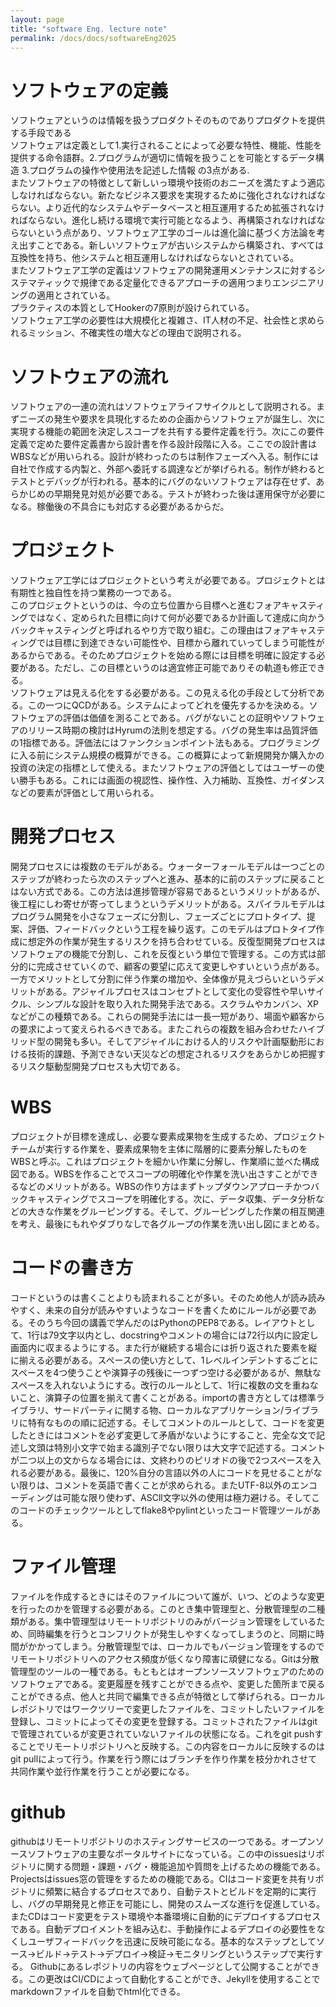 ```yaml
---
layout: page
title: "software Eng. lecture note"
permalink: /docs/docs/softwareEng2025
---
```


# ソフトウェアの定義
ソフトウェアというのは情報を扱うプロダクトそのものでありプロダクトを提供する手段である  
ソフトウェアは定義として1.実行されることによって必要な特性、機能、性能を提供する命令語群。2.プログラムが適切に情報を扱うことを可能とするデータ構造 3.プログラムの操作や使用法を記述した情報 の3点がある.  
またソフトウェアの特徴として新しいっ環境や技術のおニーズを満たすよう適応しなければならない。新たなビジネス要求を実現するために強化されなければならない。より近代的なシステムやデータベースと相互運用するため拡張されなければならない。進化し続ける環境で実行可能となるよう、再構築されなければならないという点があり、ソフトウェア工学のゴールは進化論に基づく方法論を考え出すことである。新しいソフトウェアが古いシステムから構築され、すべては互換性を持ち、他システムと相互運用しなければならないとされている。  
またソフトウェア工学の定義はソフトウェアの開発運用メンテナンスに対するシステマティックで規律である定量化できるアプローチの適用つまりエンジニアリングの適用とされている。  
プラクティスの本質としてHookerの7原則が設けられている。  
ソフトウェア工学の必要性は大規模化と複雑さ、IT人材の不足、社会性と求められるミッション、不確実性の増大などの理由で説明される。  
# ソフトウェアの流れ
ソフトウェアの一連の流れはソフトウェアライフサイクルとして説明される。まずニーズの発生や要求を具現化するための企画からソフトウェアが誕生し、次に実現する機能の範囲を決定しスコープを共有する要件定義を行う。次にこの要件定義で定めた要件定義書から設計書を作る設計段階に入る。ここでの設計書はWBSなどが用いられる。設計が終わったのちは制作フェーズへ入る。制作には自社で作成する内製と、外部へ委託する調達などが挙げられる。制作が終わるとテストとデバッグが行われる。基本的にバグのないソフトウェアは存在せず、あらかじめの早期発見対処が必要である。テストが終わった後は運用保守が必要になる。稼働後の不具合にも対応する必要があるからだ。 
# プロジェクト 
ソフトウェア工学にはプロジェクトという考えが必要である。プロジェクトとは有期性と独自性を持つ業務の一つである。  
このプロジェクトというのは、今の立ち位置から目標へと進むフォアキャスティングではなく、定められた目標に向けて何が必要であるか計画して達成に向かうバックキャスティングと呼ばれるやり方で取り組む。この理由はフォアキャスティングでは目標に到達できない可能性や、目標から離れていってしまう可能性があるからである。そのためプロジェクトを始める際には目標を明確に設定する必要がある。ただし、この目標というのは適宜修正可能でありその軌道も修正できる。  
ソフトウェアは見える化をする必要がある。この見える化の手段として分析である。この一つにQCDがある。システムによってどれを優先するかを決める。ソフトウェアの評価は価値を測ることである。バグがないことの証明やソフトウェアのリリース時期の検討はHyrumの法則を想定する。バグの発生率は品質評価の1指標である。評価法にはファンクションポイント法もある。プログラミングに入る前にシステム規模の概算ができる。この概算によって新規開発か購入かの投資の決定の指標として使える。またソフトウェアの評価としてはユーザーの使い勝手もある。これには画面の視認性、操作性、入力補助、互換性、ガイダンスなどの要素が評価として用いられる。 
# 開発プロセス 
開発プロセスには複数のモデルがある。ウォーターフォールモデルは一つごとのステップが終わったら次のステップへと進み、基本的に前のステップに戻ることはない方式である。この方法は進捗管理が容易であるというメリットがあるが、後工程にしわ寄せが寄ってしまうというデメリットがある。スパイラルモデルはプログラム開発を小さなフェーズに分割し、フェーズごとにプロトタイプ、提案、評価、フィードバックという工程を繰り返す。このモデルはプロトタイプ作成に想定外の作業が発生するリスクを持ち合わせている。反復型開発プロセスはソフトウェアの機能で分割し、これを反復という単位で管理する。この方式は部分的に完成させていくので、顧客の要望に応えて変更しやすいという点がある。一方でメリットとして分割に伴う作業の増加や、全体像が見えづらいというデメリットがある。アジャイルプロセスはコンセプトとして変化の受容性や早いサイクル、シンプルな設計を取り入れた開発手法である。スクラムやカンバン、XPなどがこの種類である。これらの開発手法には一長一短があり、場面や顧客からの要求によって変えられるべきである。またこれらの複数を組み合わせたハイブリッド型の開発も多い。そしてアジャイルにおける人的リスクや計画駆動形における技術的課題、予測できない天災などの想定されるリスクをあらかじめ把握するリスク駆動型開発プロセスも大切である。  
# WBS
プロジェクトが目標を達成し、必要な要素成果物を生成するため、プロジェクトチームが実行する作業を、要素成果物を主体に階層的に要素分解したものをWBSと呼ぶ。これはプロジェクトを細かい作業に分解し、作業順に並べた構成図である。WBSを作ることでスコープの明確化や作業を洗い出さすことができるなどのメリットがある。WBSの作り方はまずトップダウンアプローチかつバックキャスティングでスコープを明確化する。次に、データ収集、データ分析などの大きな作業をグルーピングする。そして、グルーピングした作業の相互関連を考え、最後にもれやダブりなしで各グループの作業を洗い出し図にまとめる。  
# コードの書き方
コードというのは書くことよりも読まれることが多い。そのため他人が読み読みやすく、未来の自分が読みやすいようなコードを書くためにルールが必要である。そのうち今回の講義で学んだのはPythonのPEP8である。レイアウトとして、1行は79文字以内とし、docstringやコメントの場合には72行以内に設定し画面内に収まるようにする。また行が継続する場合には折り返された要素を縦に揃える必要がある。スペースの使い方として、1レベルインデントするごとにスペースを4つ使うことや演算子の残後に一つずつ空ける必要があるが、無駄なスペースを入れないようにする。改行のルールとして、1行に複数の文を重ねないこと、演算子の位置を揃えて書くことがある。importの書き方としては標準ライブラリ、サードパーティに関する物、ローカルなアプリケーション/ライブラリに特有なものの順に記述する。そしてコメントのルールとして、コードを変更したときにはコメントを必ず変更して矛盾がないようにすること、完全な文で記述し文頭は特別小文字で始まる識別子でない限りは大文字で記述する。コメントが二つ以上の文からなる場合には、文終わりのピリオドの後で2つスペースを入れる必要がある。最後に、120%自分の言語以外の人にコードを見せることがない限りは、コメントを英語で書くことが求められる。またUTF-8以外のエンコーディングは可能な限り使わず、ASCll文字以外の使用は極力避ける。そしてこのコードのチェックツールとしてflake8やpylintといったコード管理ツールがある。
# ファイル管理
ファイルを作成するときにはそのファイルについて誰が、いつ、どのような変更を行ったのかを管理する必要がある。このとき集中管理型と、分散管理型の二種類がある。集中管理型はリモートリポジトリのみがバージョン管理をしているため、同時編集を行うとコンフリクトが発生しやすくなってしまうのと、同期に時間がかかってしまう。分散管理型では、ローカルでもバージョン管理をするのでリモートリポジトリへのアクセス頻度が低くなり障害に頑健になる。Gitは分散管理型のツールの一種である。もともとはオープンソースソフトウェアのためのソフトウェアである。変更履歴を残すことができる点や、変更した箇所まで戻ることができる点、他人と共同で編集できる点が特徴として挙げられる。ローカルレポジトリではワークツリーで変更したファイルを、コミットしたいファイルを登録し、コミットによってその変更を登録する。コミットされたファイルはgitで管理されているが変更されていないファイルの状態になる。これをgit pushすることでリモートリポジトリへと反映する。この内容をローカルに反映するのはgit pullによって行う。作業を行う際にはブランチを作り作業を枝分かれさせて共同作業や並行作業を行うことが必要になる。
# github
githubはリモートリポジトリのホスティングサービスの一つである。オープンソースソフトウェアの主要なポータルサイトになっている。この中のissuesはリポジトリに関する問題・課題・バグ・機能追加や質問を上げるための機能である。Projectsはissues窓の管理をするための機能である。CIはコード変更を共有リポジトリに頻繁に結合するプロセスであり、自動テストとビルドを定期的に実行し、バグの早期発見と修正を可能にし、開発のスムーズな進行を促進している。またCDはコード変更をテスト環境や本番環境に自動的にデプロイするプロセスである。自動デプロイメントを組み込む、手動操作によるデプロイの必要性をなくしユーザフィードバックを迅速に反映可能になる。基本的なステップとしてソース→ビルド→テスト→デプロイ→検証→モニタリングというステップで実行する。
Githubにあるレポジトリの内容をウェブページとして公開することができる。この更改はCI/CDによって自動化することができ、Jekyllを使用することでmarkdownファイルを自動でhtml化できる。

